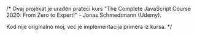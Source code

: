 /*
Ovaj projekat je urađen prateći kurs 
"The Complete JavaScript Course 2020: From Zero to Expert!" - Jonas Schmedtmann (Udemy).

Kod nije originalno moj, već je implementacija primera iz kursa.
*/
